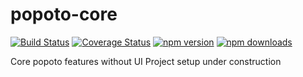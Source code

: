 # popoto-core
[![Build Status](https://travis-ci.org/Popotojs/popoto-core.svg?branch=master)](https://travis-ci.org/Popotojs/popoto-core)
[![Coverage Status](https://coveralls.io/repos/github/Popotojs/popoto-core/badge.svg)](https://coveralls.io/github/Popotojs/popoto-core)
[![npm version](https://img.shields.io/npm/v/popoto-core.svg)](https://www.npmjs.com/package/popoto-core)
[![npm downloads](https://img.shields.io/npm/dt/popoto-core.svg)](https://www.npmjs.com/package/popoto-core)

Core popoto features without UI
Project setup under construction